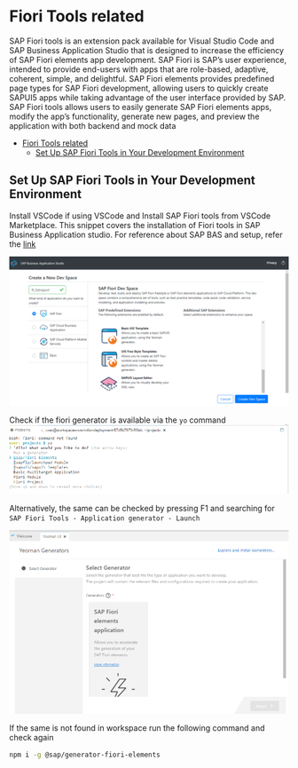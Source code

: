 # Fiori Tools related

SAP Fiori tools is an extension pack available for Visual Studio Code and SAP Business Application Studio that is designed to increase the efficiency of SAP Fiori elements app development. SAP Fiori is SAP’s user experience, intended to provide end-users with apps that are role-based, adaptive, coherent, simple, and delightful. SAP Fiori elements provides predefined page types for SAP Fiori development, allowing users to quickly create SAPUI5 apps while taking advantage of the user interface provided by SAP. SAP Fiori tools allows users to easily generate SAP Fiori elements apps, modify the app’s functionality, generate new pages, and preview the application with both backend and mock data

- [Fiori Tools related](#fiori-tools-related)
  - [Set Up SAP Fiori Tools in Your Development Environment](#set-up-sap-fiori-tools-in-your-development-environment)




## Set Up SAP Fiori Tools in Your Development Environment
Install VSCode if using VSCode and Install SAP Fiori tools from VSCode Marketplace. This snippet covers the installation of Fiori tools in SAP Business Application studio. For reference about SAP BAS and setup, refer the [link](../../Cloud%20Platform%20related/Business%20Application%20Studio%20Related/Setup%20Related/readme.md)

![BAS Workspace](screenshots/bas-workspace.png)

Check if the fiori generator is available via the `yo` command
![YO Fiori](screenshots/yo-fiori.png)

Alternatively, the same can be checked by pressing F1 and searching for `SAP Fiori Tools - Application generator - Launch`

![Fiori tools via F1](screenshots/fiori-tools-generator.png)

If the same is not found in workspace run the following command and check again

```sh
npm i -g @sap/generator-fiori-elements
```




